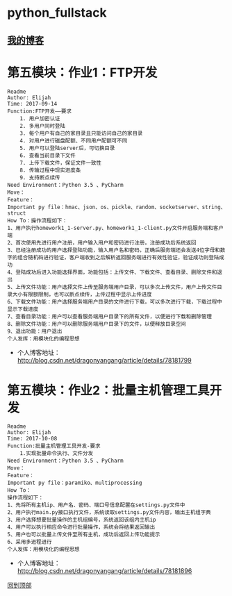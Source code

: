 # python_fullstack
## [我的博客](http://blog.csdn.net/dragonyangang "我的博客")

# 第五模块：作业1：FTP开发
    Readme
    Author: Elijah
    Time: 2017-09-14
    Function:FTP开发——要求
        1. 用户加密认证
        2. 多用户同时登陆
        3. 每个用户有自己的家目录且只能访问自己的家目录
        4. 对用户进行磁盘配额、不同用户配额可不同
        5. 用户可以登陆server后，可切换目录
        6. 查看当前目录下文件
        7. 上传下载文件，保证文件一致性
        8. 传输过程中现实进度条
        9. 支持断点续传
    Need Environment：Python 3.5 、PyCharm
    Move：
    Feature：
    Important py file：hmac、json、os、pickle、random、socketserver、string、struct
    How To：操作流程如下：
    1、用户执行homework1_1-server.py、homework1_1-client.py文件开启服务端和客户端
    2、首次使用先进行用户注册，用户输入用户和密码进行注册，注册成功后系统返回
    3、已经注册成功的用户选择登陆功能，输入用户名和密码，正确后服务端还会发送4位字母和数字的组合随机码进行验证，客户端收到之后解析返回服务端进行有效性验证，验证成功则登陆成功
    4、登陆成功后进入功能选择界面，功能包括：上传文件、下载文件、查看目录、删除文件和退出
    5、上传文件功能：用户选择文件上传至服务端用户目录，可以多次上传文件，用户上传文件目录大小有限额限制，也可以断点续传，上传过程中显示上传进度
    6、下载文件功能：用户选择服务端用户目录的文件进行下载，可以多次进行下载，下载过程中显示下载进度
    7、查看目录功能：用户可以查看服务端用户目录下的所有文件，以便进行下载和删除管理
    8、删除文件功能：用户可以删除服务端用户目录下的文件，以便释放目录空间
    9、退出功能：用户退出
    个人发挥：用模块化的编程思想
- 个人博客地址：http://blog.csdn.net/dragonyangang/article/details/78181799

# 第五模块：作业2：批量主机管理工具开发
    Readme
    Author: Elijah
    Time: 2017-10-08
    Function:批量主机管理工具开发-要求
        1.实现批量命令执行、文件分发
    Need Environment：Python 3.5 、PyCharm
    Move：
    Feature：
    Important py file：paramiko、multiprocessing
    How To：
    操作流程如下：
    1、先将所有主机ip、用户名、密码、端口号信息配置在settings.py文件中
    2、用户执行main.py接口执行文件，系统读取settings.py文件内容，输出主机组字典
    3、用户选择想要批量操作的主机组编号，系统返回该组内主机ip
    4、用户可以执行相应命令进行批量操作，系统会将结果返回输出
    5、用户也可以批量上传文件至所有主机，成功后返回上传功能提示
    6、采用多进程进行
    个人发挥：用模块化的编程思想
- 个人博客地址：http://blog.csdn.net/dragonyangang/article/details/78181896

[回到顶部](#readme)
